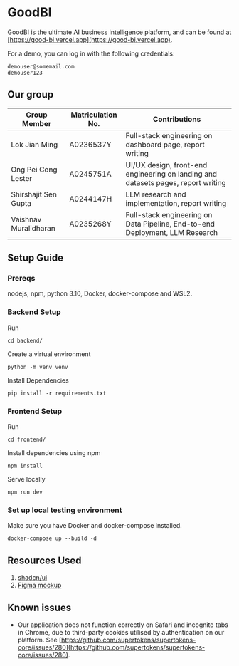 # GoodBI

GoodBI is the ultimate AI business intelligence platform, and can be found at [https://good-bi.vercel.app](https://good-bi.vercel.app).

For a demo, you can log in with the following credentials:

```
demouser@somemail.com
demouser123
```

## Our group

| Group Member          | Matriculation No. | Contributions                                                                     |
|-----------------------|-------------------|-----------------------------------------------------------------------------------|
| Lok Jian Ming         | A0236537Y         | Full-stack engineering on dashboard page, report writing                          |
| Ong Pei Cong Lester   | A0245751A         | UI/UX design, front-end engineering on landing and datasets pages, report writing |
| Shirshajit Sen Gupta  | A0244147H         | LLM research and implementation, report writing                                   |
| Vaishnav Muralidharan | A0235268Y         | Full-stack engineering on Data Pipeline, End-to-end Deployment, LLM Research      |

## Setup Guide

### Prereqs

nodejs, npm, python 3.10, Docker, docker-compose and WSL2.

### Backend Setup

Run

```
cd backend/
```

Create a virtual environment

```
python -m venv venv
```

Install Dependencies

```
pip install -r requirements.txt
```

### Frontend Setup

Run

```
cd frontend/
```

Install dependencies using npm

```
npm install
```

Serve locally

```
npm run dev
```

### Set up local testing environment

Make sure you have Docker and docker-compose installed.

```
docker-compose up --build -d
```

## Resources Used

1. [shadcn/ui](https://ui.shadcn.com/)
2. [Figma mockup](https://www.figma.com/design/5sKpfUDsNlWmzsxW7uLExM/GoodBI?node-id=0-1&t=rNu0vSMoAvC5vLdD-1) 

## Known issues

- Our application does not function correctly on Safari and incognito tabs in Chrome, due to third-party cookies utilised by authentication on our platform. See [https://github.com/supertokens/supertokens-core/issues/280](https://github.com/supertokens/supertokens-core/issues/280).
